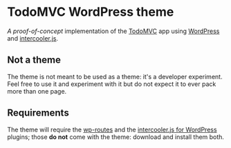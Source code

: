 # TodoMVC WordPress theme

*A proof-of-concept* implementation of the [TodoMVC](http://todomvc.com/) app using [WordPress](https://wordpress.org/) and [intercooler.js](http://intercoolerjs.org/).

## Not a theme
The theme is not meant to be used as a theme: it's a developer experiment. Feel free to use it and experiment with it but do not expect it to ever pack more than one page.

## Requirements
The theme will require the [wp-routes](https://github.com/lucatume/wp-routes) and the [intercooler.js for WordPress](https://github.com/lucatume/wp-intercooler) plugins; those **do not** come with the theme: download and install them both.